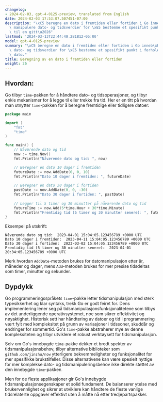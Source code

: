```yaml
---
changelog:
- 2024-02-03, gpt-4-0125-preview, translated from English
date: 2024-02-03 17:53:07.507451-07:00
description: "\xC5 beregne en dato i fremtiden eller fortiden i Go inneb\xE6rer \xE5\
  \ manipulere dato- og tidsverdier for \xE5 bestemme et spesifikt punkt i forhold\
  \ til en gitt\u2026"
lastmod: '2024-03-13T22:44:40.281812-06:00'
model: gpt-4-0125-preview
summary: "\xC5 beregne en dato i fremtiden eller fortiden i Go inneb\xE6rer \xE5 manipulere\
  \ dato- og tidsverdier for \xE5 bestemme et spesifikt punkt i forhold til en gitt\
  \ dato."
title: Beregning av en dato i fremtiden eller fortiden
weight: 26
---
```


## Hvordan:
Go tilbyr `time`-pakken for å håndtere dato- og tidsoperasjoner, og tilbyr enkle mekanismer for å legge til eller trekke fra tid. Her er en titt på hvordan man utnytter `time`-pakken for å beregne fremtidige eller tidligere datoer:

```go
package main

import (
	"fmt"
	"time"
)

func main() {
	// Nåværende dato og tid
	now := time.Now()
	fmt.Println("Nåværende dato og tid: ", now)

	// Beregner en dato 10 dager i fremtiden
	futureDate := now.AddDate(0, 0, 10)
	fmt.Println("Dato 10 dager i fremtiden: ", futureDate)
	
	// Beregner en dato 30 dager i fortiden
	pastDate := now.AddDate(0, 0, -30)
	fmt.Println("Dato 30 dager i fortiden: ", pastDate)
	
	// Legger til 5 timer og 30 minutter på nåværende dato og tid
	futureTime := now.Add(5*time.Hour + 30*time.Minute)
	fmt.Println("Fremtidig tid (5 timer og 30 minutter senere): ", futureTime)
}
```

Eksempel på utskrift:
```
Nåværende dato og tid:  2023-04-01 15:04:05.123456789 +0000 UTC
Dato 10 dager i fremtiden:  2023-04-11 15:04:05.123456789 +0000 UTC
Dato 30 dager i fortiden:  2023-03-02 15:04:05.123456789 +0000 UTC
Fremtidig tid (5 timer og 30 minutter senere):  2023-04-01 20:34:05.123456789 +0000 UTC
```
Merk hvordan `AddDate`-metoden brukes for datomanipulasjon etter år, måneder og dager, mens `Add`-metoden brukes for mer presise tidsdeltas som timer, minutter og sekunder.

## Dypdykk
Go programmeringsspråkets `time`-pakke letter tidsmanipulasjon med sterk typesikkerhet og klar syntaks, trekk Go er godt feiret for. Dens implementering lener seg på tidsmanipulasjonsfunksjonalitetene som tilbys av det underliggende operativsystemet, noe som sikrer effektivitet og nøyaktighet. Historisk sett har håndtering av datoer og tid i programmering vært fylt med kompleksitet på grunn av variasjoner i tidssoner, skuddår og endringer for sommertid. Go's `time`-pakke abstraherer mye av denne kompleksiteten og tilbyr utviklere et robust verktøysett for tidsmanipulasjon.

Selv om Go's innebygde `time`-pakke dekker et bredt spekter av tidsmanipulasjonsbehov, tilbyr alternative biblioteker som `github.com/jinzhu/now` ytterligere bekvemmeligheter og funksjonalitet for mer spesifikke brukstilfeller. Disse alternativene kan være spesielt nyttige for mer komplekse dato- og tidsmanipuleringsbehov ikke direkte støttet av den innebygde `time`-pakken.

Men for de fleste applikasjoner gir Go's innebygde tidsmanipulasjonsegenskaper et solid fundament. De balanserer ytelse med brukervennlighet og sikrer at utviklere kan håndtere de fleste vanlige tidsrelaterte oppgaver effektivt uten å måtte nå etter tredjepartspakker.
